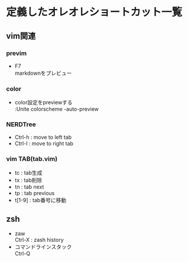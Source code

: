 # 定義したオレオレショートカット一覧

## vim関連

### previm

* F7  
  markdownをプレビュー

### color

* color設定をpreviewする  
  :Unite colorscheme -auto-preview

### NERDTree

* Ctrl-h : move to left tab
* Ctrl-l : move to right tab

### vim TAB(tab.vim)

* tc : tab生成
* tx : tab削除
* tn : tab next
* tp : tab previous
* t[1-9] : tab番号に移動

## zsh

* zaw  
  Ctrl-X : zash history
* コマンドラインスタック  
  Ctrl-Q
